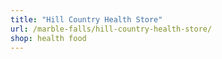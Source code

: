 ```yaml
---
title: "Hill Country Health Store"
url: /marble-falls/hill-country-health-store/
shop: health food
---
```

